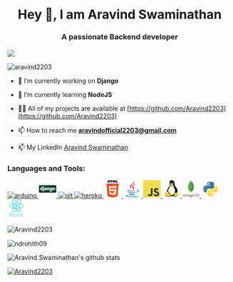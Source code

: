 <h1 align="center">Hey 👋, I am Aravind Swaminathan</h1>
<h3 align="center">A passionate Backend developer </h3>


<img src="https://media-exp1.licdn.com/dms/image/C5616AQGzGI-NwJLv3Q/profile-displaybackgroundimage-shrink_350_1400/0/1619152235036?e=1642032000&v=beta&t=8TbtbS9QS9pdeWoT9jpEafI1dNtV7fmXn8aMelKi9_o" align="center" />

<p align="left"> <img src="https://komarev.com/ghpvc/?username=Aravind2203&label=Profile%20views&color=0e75b6&style=flat" alt="aravind2203" /> </p>

- 🔭 I’m currently working on **Django**

- 🌱 I’m currently learning **NodeJS**

- 👨‍💻 All of my projects are available at [https://github.com/Aravind2203](https://github.com/Aravind2203)

- 📫 How to reach me **aravindofficial2203@gmail.com**
- 📫 My LinkedIn [Aravind Swaminathan](https://www.linkedin.com/in/aravind-swaminathan-3756a21bb/)


<h3 align="left">Languages and Tools:</h3>
<p align="left"> 

  <a href="https://www.arduino.cc/" target="_blank"> <img src="https://cdn.worldvectorlogo.com/logos/arduino-1.svg" alt="arduino" width="40" height="40"/> </a>   <a href="https://www.djangoproject.com/" target="_blank"> <img src="https://raw.githubusercontent.com/devicons/devicon/master/icons/django/django-original.svg" alt="django" width="40" height="40"/> </a> <a href="https://git-scm.com/" target="_blank"> <img src="https://www.vectorlogo.zone/logos/git-scm/git-scm-icon.svg" alt="git" width="40" height="40"/> </a> <a href="https://heroku.com" target="_blank"> <img src="https://www.vectorlogo.zone/logos/heroku/heroku-icon.svg" alt="heroku" width="40" height="40"/> </a> <a href="https://www.w3.org/html/" target="_blank"> <img src="https://raw.githubusercontent.com/devicons/devicon/master/icons/html5/html5-original-wordmark.svg" alt="html5" width="40" height="40"/> </a> <a href="https://www.java.com" target="_blank"> <img src="https://raw.githubusercontent.com/devicons/devicon/master/icons/java/java-original.svg" alt="java" width="40" height="40"/> </a> <a href="https://developer.mozilla.org/en-US/docs/Web/JavaScript" target="_blank"> <img src="https://raw.githubusercontent.com/devicons/devicon/master/icons/javascript/javascript-original.svg" alt="javascript" width="40" height="40"/> </a> <a href="https://www.linux.org/" target="_blank"> <img src="https://raw.githubusercontent.com/devicons/devicon/master/icons/linux/linux-original.svg" alt="linux" width="40" height="40"/> </a> <a href="https://www.mongodb.com/" target="_blank"> <img src="https://raw.githubusercontent.com/devicons/devicon/master/icons/mongodb/mongodb-original-wordmark.svg" alt="mongodb" width="40" height="40"/> </a> <a href="https://www.python.org" target="_blank"> <img src="https://raw.githubusercontent.com/devicons/devicon/master/icons/python/python-original.svg" alt="python" width="40" height="40"/> </a> <a href="https://reactjs.org/" target="_blank"> <img src="https://raw.githubusercontent.com/devicons/devicon/master/icons/react/react-original-wordmark.svg" alt="react" width="40" height="40"/> </a> 
</p>

<p><img align="center" src="https://github-readme-stats.vercel.app/api/top-langs?username=Aravind2203&show_icons=true&locale=en&layout=compact" alt="Aravind2203" /></p>

<p><img align="center" src="https://github-readme-streak-stats.herokuapp.com/?user=Aravind2203&" alt="ndrohith09" /></p>

![Aravind Swaminathan's github stats](https://github-readme-stats.vercel.app/api?username=Aravind2203&show_icons=true&&title_color=red&icon_color=FF233B&text_color=FFFFFF&theme=dark) <br>


<p align="left"> <a href="https://github.com/ryo-ma/github-profile-trophy"><img src="https://github-profile-trophy.vercel.app/?username=Aravind2203" alt="Aravind2203" /></a> </p>
